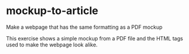 # mockup-to-article
Make a webpage that has the same formatting as a PDF mockup

This exercise shows a simple mockup from a PDF file and the HTML tags used to make the webpage look alike.
